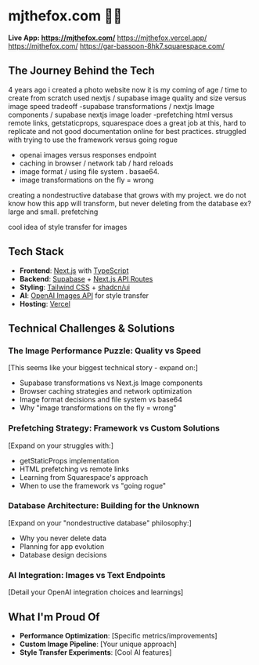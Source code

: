 # mjthefox.com 📸✨

**Live App: https://mjthefox.com/**
https://mjthefox.vercel.app/
https://mjthefox.com/
https://gar-bassoon-8hk7.squarespace.com/


## The Journey Behind the Tech
4 years ago i created a photo website
now it is my coming of age / time to create from scratch
used nextjs / supabase
image quality and size versus image speed tradeoff
-supabase transformations / nextjs Image components / supabase nextjs image loader
-prefetching html versus remote links, getstaticprops, squarespace does a great job at this, hard to replicate and not good documentation online for best practices. struggled with trying to use the framework versus going rogue
- openai images versus responses endpoint
- caching in browser / network tab / hard reloads
- image format / using file system . basae64.
- image transformations on the fly = wrong

creating a nondestructive database that grows with my project. we do not know how this app will transform, but never deleting from the database ex? large and small.
prefetching

cool idea of style transfer for images

## Tech Stack
- **Frontend**: [Next.js](https://nextjs.org/) with [TypeScript](https://www.typescriptlang.org/)
- **Backend**: [Supabase](https://supabase.com/) + [Next.js API Routes](https://nextjs.org/docs/app/building-your-application/routing/route-handlers)
- **Styling**: [Tailwind CSS](https://tailwindcss.com/) + [shadcn/ui](https://ui.shadcn.com/)
- **AI**: [OpenAI Images API](https://platform.openai.com/docs/guides/images) for style transfer
- **Hosting**: [Vercel](https://vercel.com/)

## Technical Challenges & Solutions

### The Image Performance Puzzle: Quality vs Speed
[This seems like your biggest technical story - expand on:]
- Supabase transformations vs Next.js Image components
- Browser caching strategies and network optimization
- Image format decisions and file system vs base64
- Why "image transformations on the fly = wrong"

### Prefetching Strategy: Framework vs Custom Solutions
[Expand on your struggles with:]
- getStaticProps implementation
- HTML prefetching vs remote links
- Learning from Squarespace's approach
- When to use the framework vs "going rogue"

### Database Architecture: Building for the Unknown
[Expand on your "nondestructive database" philosophy:]
- Why you never delete data
- Planning for app evolution
- Database design decisions

### AI Integration: Images vs Text Endpoints
[Detail your OpenAI integration choices and learnings]

## What I'm Proud Of
- **Performance Optimization**: [Specific metrics/improvements]
- **Custom Image Pipeline**: [Your unique approach]
- **Style Transfer Experiments**: [Cool AI features]










